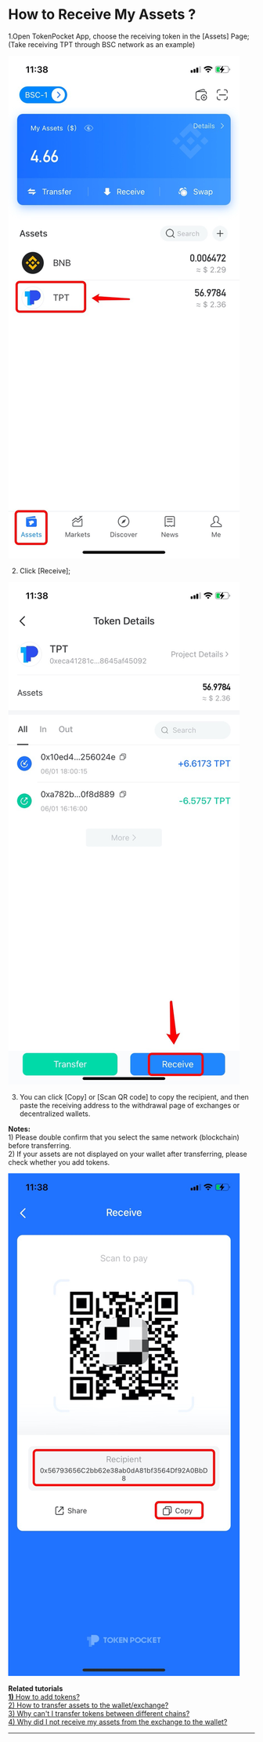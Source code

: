# How to Receive My Assets ?

1.Open TokenPocket App, choose the receiving token in the \[Assets\] Page; \(Take receiving TPT through BSC network as an example\)

![](../.gitbook/assets/zhuan-zhang-1.jpg)

2. Click \[Receive\];

![](../.gitbook/assets/zhuan-zhang-2.jpg)

3. You can click \[Copy\] or \[Scan QR code\] to copy the recipient, and then paste the receiving address to the withdrawal page of exchanges or decentralized wallets.

**Notes:**  
1\) Please double confirm that you select the same network \(blockchain\) before transferring.  
2\) If your assets are not displayed on your wallet after transferring, please check whether you add tokens.

![](../.gitbook/assets/zhuan-zhang-3.jpg)

**Related tutorials**  
[**1\)** How to add tokens? ](https://tphelp.gitbook.io/en/token-management/how-to-add-tokens)  
[2\) How to transfer assets to the wallet/exchange?](https://tphelp.gitbook.io/en/transfer-tutorial/how-to-transfer-assets-to-the-wallet-exchange)  
[3\) Why can't I transfer tokens between different chains?](https://tphelp.gitbook.io/en/transfer-faq/about-public-chain-transfer)  
[4\) Why did I not receive my assets from the exchange to the wallet?](https://tphelp.gitbook.io/en/transfer-faq/why-did-i-not-receive-my-funds-from-the-exchange-to-the-wallet)  
****

